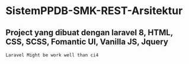 # SistemPPDB-SMK-REST-Arsitektur
## Project yang dibuat dengan laravel 8, HTML, CSS, SCSS, Fomantic UI, Vanilla JS, Jquery

    Laravel Might be work well than ci4